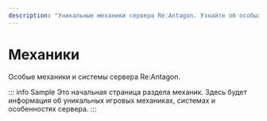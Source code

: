```yaml
---
description: "Уникальные механики сервера Re:Antagon. Узнайте об особых системах, привате, экономике и других игровых особенностях Minecraft SMP."
---
```


# Механики

Особые механики и системы сервера Re:Antagon.

::: info Sample
Это начальная страница раздела механик. Здесь будет информация об уникальных игровых механиках, системах и особенностях сервера.
:::
